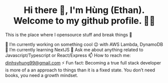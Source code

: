 <h1 align='center'>Hi there 👋, I'm Hùng (Ethan). Welcome to my github profile. 👨‍💻</h1>

This is the place where I opensource stuff and break things 🤣

🔭  I’m currently working on something cool 😉 with AWS Lambda, DynamoDB
🌱  I’m currently learning NextJS
💬  Ask me about anything related to Javascript/Typescript or React/Express
📫  How to reach me: dinhsyhung99@gmail.com
⚡  Fun fact: Becoming a true full stack developer is more of a an approach to things than it is a fixed state. You don’t need books, you need a growth mindset.
